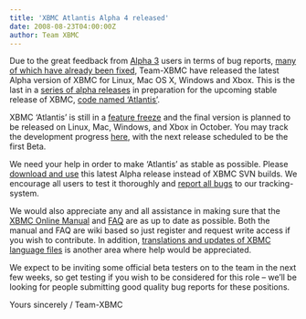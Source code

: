 ```yaml
---
title: 'XBMC Atlantis Alpha 4 released'
date: 2008-08-23T04:00:00Z
author: Team XBMC
---
```

Due to the great feedback from [Alpha 3](/upcoming-xbmc-atlantis-release-feature-freeze-updated) users in terms of bug reports, [many of which have already been fixed](http://trac.xbmc.org/milestone/8.10), Team-XBMC have released the latest Alpha version of XBMC for Linux, Mac OS X, Windows and Xbox. This is the last in a [series of alpha releases](https://en.wikipedia.org/wiki/Software_release_life_cycle) in preparation for the upcoming stable release of XBMC, [code named ‘Atlantis’](../../gamester17/?p=3).

 XBMC ‘Atlantis’ is still in a [feature freeze](https://en.wikipedia.org/wiki/Freeze_%28software_engineering%29) and the final version is planned to be released on Linux, Mac, Windows, and Xbox in October. You may track the development progress [here](http://trac.xbmc.org/milestone/8.10), with the next release scheduled to be the first Beta.

 We need your help in order to make ‘Atlantis’ as stable as possible. Please [download and use](https://kodi.wiki/download/) this latest Alpha release instead of XBMC SVN builds. We encourage all users to test it thoroughly and [report all bugs](https://kodi.wiki/view/HOW-TO_Submit_a_Proper_Bug_Report) to our tracking-system.

 We would also appreciate any and all assistance in making sure that the [XBMC Online Manual](https://kodi.wiki/view/XBMC_Online_Manual) and [FAQ](https://kodi.wiki/view/Frequently_Asked_Questions) are as up to date as possible. Both the manual and FAQ are wiki based so just register and request write access if you wish to contribute. In addition, [translations and updates of XBMC language files](https://kodi.wiki/view/Information_on_Language_Support) is another area where help would be appreciated.

 We expect to be inviting some official beta testers on to the team in the next few weeks, so get testing if you wish to be considered for this role – we’ll be looking for people submitting good quality bug reports for these positions.

 Yours sincerely / Team-XBMC

 